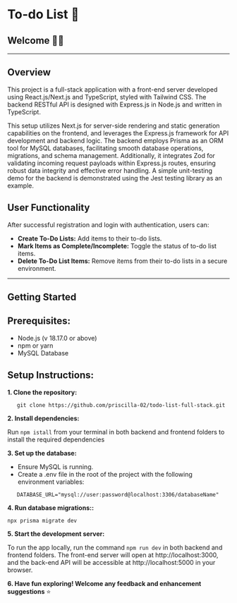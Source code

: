 # To-do List 📝

## Welcome 👋🏻

---

## Overview

This project is a full-stack application with a front-end server developed using React.js/Next.js and TypeScript, styled with Tailwind CSS. The backend RESTful API is designed with Express.js in Node.js and written in TypeScript.

This setup utilizes Next.js for server-side rendering and static generation capabilities on the frontend, and leverages the Express.js framework for API development and backend logic. The backend employs Prisma as an ORM tool for MySQL databases, facilitating smooth database operations, migrations, and schema management. Additionally, it integrates Zod for validating incoming request payloads within Express.js routes, ensuring robust data integrity and effective error handling. A simple unit-testing demo for the backend is demonstrated using the Jest testing library as an example.

## User Functionality

After successful registration and login with authentication, users can:

-   **Create To-Do Lists:** Add items to their to-do lists.
-   **Mark Items as Complete/Incomplete:** Toggle the status of to-do list items.
-   **Delete To-Do List Items:** Remove items from their to-do lists in a secure environment.

---

## Getting Started

## Prerequisites:

-   Node.js (v 18.17.0 or above)
-   npm or yarn
-   MySQL Database

## Setup Instructions:

**1. Clone the repository:**

```
   git clone https://github.com/priscilla-02/todo-list-full-stack.git
```

**2. Install dependencies:**

Run `npm istall` from your terminal in both backend and frontend folders to install the required dependencies

**3. Set up the database:**

-   Ensure MySQL is running.
-   Create a .env file in the root of the project with the following environment variables:

```
   DATABASE_URL="mysql://user:password@localhost:3306/databaseName"
```

**4. Run database migrations::**

```
npx prisma migrate dev
```

**5. Start the development server:**

To run the app locally, run the command `npm run dev` in both backend and frontend folders.
The front-end server will open at http://localhost:3000, and the back-end API will be accessible at http://localhost:5000 in your browser.

**6. Have fun exploring! Welcome any feedback and enhancement suggestions** ⭐
